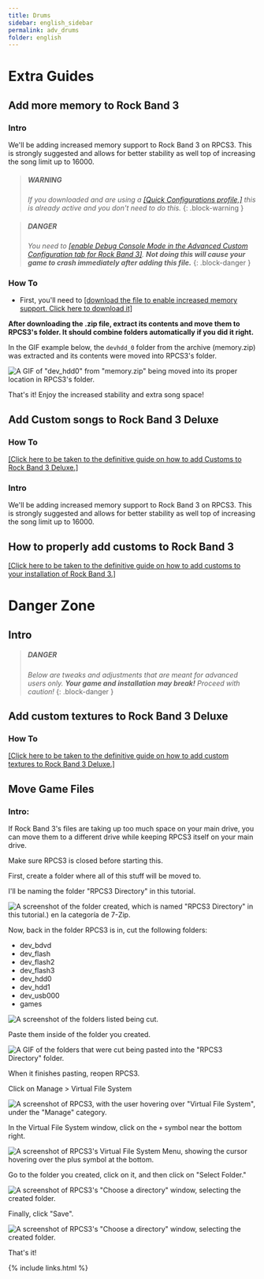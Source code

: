 ```yaml
---
title: Drums
sidebar: english_sidebar
permalink: adv_drums
folder: english
---
```


# Extra Guides

## Add more memory to Rock Band 3

### Intro

We'll be adding increased memory support to Rock Band 3 on RPCS3. This is strongly suggested and allows for better stability as well top of increasing the song limit up to 16000.

> ##### WARNING
>
> _If you downloaded and are using a [[Quick Configurations profile,]](https://rb3pc.milohax.org/english/quickconfiguration/) this is already active and you don't need to do this._
{: .block-warning  }

> ##### DANGER
>
> _You need to [[enable Debug Console Mode in the Advanced Custom Configuration tab for Rock Band 3]](https://rb3pc.milohax.org/english/customconfiguration#advanced). **Not doing this will cause your game to crash immediately after adding this file.**_
{: .block-danger  }

### How To

* First, you'll need to [[download the file to enable increased memory support. Click here to download it]](https://github.com/hmxmilohax/rb3-pc/raw/main/config/customconfig/memory.zip)

**After downloading the .zip file, extract its contents and move them to RPCS3's folder. It should combine folders automatically if you did it right.**

In the GIF example below, the `devhdd_0` folder from the archive (memory.zip) was extracted and its contents were moved into RPCS3's folder.

![A GIF of "dev_hdd0" from "memory.zip" being moved into its proper location in RPCS3's folder.](https://carlmylo.github.io/docu-rpcs3/images/cust/himem.gif "memory.zip")

That's it! Enjoy the increased stability and extra song space!

## Add Custom songs to Rock Band 3 Deluxe

### How To

[[Click here to be taken to the definitive guide on how to add Customs to Rock Band 3 Deluxe.]](https://docs.google.com/document/d/1ELUI8Q2W7PH9tdugeKnsjhqa-IH3T-oy6uGTDY_8z30/)

### Intro

We'll be adding increased memory support to Rock Band 3 on RPCS3. This is strongly suggested and allows for better stability as well top of increasing the song limit up to 16000.


## How to properly add customs to Rock Band 3

[[Click here to be taken to the definitive guide on how to add customs to your installation of Rock Band 3.]](https://docs.google.com/document/d/1YwGNT1oPUgfek-p3sLCZv4b-PsO8Yv9eobx5fV6W2vQ/)

# Danger Zone

## Intro

> ##### DANGER
>
> _Below are tweaks and adjustments that are meant for advanced users only. **Your game and installation may break!** Proceed with caution!_
{: .block-danger  }

## Add custom textures to Rock Band 3 Deluxe

### How To

[[Click here to be taken to the definitive guide on how to add custom textures to Rock Band 3 Deluxe.]](https://docs.google.com/document/d/1ELUI8Q2W7PH9tdugeKnsjhqa-IH3T-oy6uGTDY_8z30/)


## Move Game Files

### Intro:

If Rock Band 3's files are taking up too much space on your main drive, you can move them to a different drive while keeping RPCS3 itself on your main drive.

Make sure RPCS3 is closed before starting this.

First, create a folder where all of this stuff will be moved to.

I'll be naming the folder "RPCS3 Directory" in this tutorial.

![A screenshot of the folder created, which is named "RPCS3 Directory" in this tutorial.) en la categoría de 7-Zip.](https://carlmylo.github.io/docu-rpcs3/images/xtra/dir/dirfolder.png "RPCS3 Directory")

Now, back in the folder RPCS3 is in, cut the following folders:
* dev_bdvd
* dev_flash
* dev_flash2
* dev_flash3
* dev_hdd0
* dev_hdd1
* dev_usb000
* games

![A screenshot of the folders listed being cut.](https://carlmylo.github.io/docu-rpcs3/images/xtra/dir/dircut.png "Cut (CTRL+X")

Paste them inside of the folder you created.

![A GIF of the folders that were cut being pasted into the "RPCS3 Directory" folder.](https://carlmylo.github.io/docu-rpcs3/images/xtra/dir/dirpaste.gif "RPCS3 Directory")

When it finishes pasting, reopen RPCS3.

Click on Manage > Virtual File System

![A screenshot of RPCS3, with the user hovering over "Virtual File System", under the "Manage" category.](https://carlmylo.github.io/docu-rpcs3/images/xtra/dir/dirrpcs3.png "RPCS3 Directory")

In the Virtual File System window, click on the `+` symbol near the bottom right.

![A screenshot of RPCS3's Virtual File System Menu, showing the cursor hovering over the plus symbol at the bottom.](https://carlmylo.github.io/docu-rpcs3/images/xtra/dir/dirvfsadd.png "Virtual File System")

Go to the folder you created, click on it, and then click on "Select Folder."

![A screenshot of RPCS3's "Choose a directory" window, selecting the created folder.](https://carlmylo.github.io/docu-rpcs3/images/xtra/dir/dirfoldersel.png "RPCS3 Directory")

Finally, click "Save".

![A screenshot of RPCS3's "Choose a directory" window, selecting the created folder.](https://carlmylo.github.io/docu-rpcs3/images/xtra/dir/dirvfssave.png "RPCS3 Directory")

That's it!

{% include links.html %}